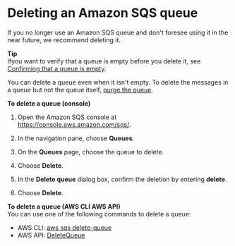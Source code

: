 # Deleting an Amazon SQS queue<a name="sqs-using-delete-queue"></a>

If you no longer use an Amazon SQS queue and don't foresee using it in the near future, we recommend deleting it\. 

**Tip**  
Ifyou want to verify that a queue is empty before you delete it, see [Confirming that a queue is empty](confirm-queue-is-empty.md)\.

You can delete a queue even when it isn't empty\. To delete the messages in a queue but not the queue itself, [purge the queue](sqs-using-purge-queue.md)\.

**To delete a queue \(console\)**

1. Open the Amazon SQS console at [https://console\.aws\.amazon\.com/sqs/](https://console.aws.amazon.com/sqs/)\.

1. In the navigation pane, choose **Queues**\.

1. On the **Queues** page, choose the queue to delete\. 

1. Choose **Delete**\.

1. In the **Delete queue** dialog box, confirm the deletion by entering **delete**\.

1. Choose **Delete**\.

**To delete a queue \(AWS CLI AWS API\)**  
You can use one of the following commands to delete a queue:
+ AWS CLI: [aws sqs delete\-queue](https://docs.aws.amazon.com/cli/latest/reference/sqs/delete-queue.html)
+ AWS API: [DeleteQueue](https://docs.aws.amazon.com/AWSSimpleQueueService/latest/APIReference/API_DeleteQueue.html)